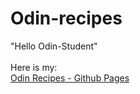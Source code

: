 # Odin-recipes

"Hello Odin-Student" <br /><br />
Here is my: <br />
[Odin Recipes - Github Pages](https://nelsonllim.github.io/odin-recipes/)